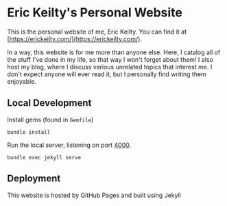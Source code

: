 # Eric Keilty's Personal Website

This is the personal website of me, Eric Keilty. You can find it at [https://erickeilty.com/](https://erickeilty.com/). 

In a way, this website is for me more than anyone else. Here, I catalog all of the stuff I've done in my life, so that way I won't forget about them! I also host my blog, where I discuss various unrelated topics that interest me. I don't expect anyone will ever read it, but I personally find writing them enjoyable.

## Local Development

Install gems (found in `Gemfile`)
```
bundle install
```

Run the local server, listening on port [4000](http://127.0.0.1:4000/).
```
bundle exec jekyll serve
``` 

## Deployment

This website is hosted by GitHub Pages and built using Jekyll